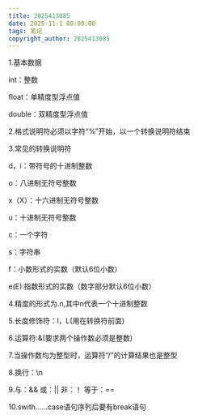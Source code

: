 ```yaml
---
title: 2025413085
date: 2025-11-1 00:00:00
tags: 笔记
copyright_author: 2025413085
---
```



1.基本数据

int：整数

float：单精度型浮点值

double：双精度型浮点值

2.格式说明符必须以字符“%”开始，以一个转换说明符结束

3.常见的转换说明符

d，i：带符号的十进制整数

o：八进制无符号整数

x（X）：十六进制无符号整数

u：十进制无符号整数

c：一个字符

s：字符串

f：小数形式的实数（默认6位小数）

e(E):指数形式的实数（数字部分默认6位小数）

4.精度的形式为.n,其中n代表一个十进制整数

5.长度修饰符：l，L(用在转换符前面)

6.运算符:&(要求两个操作数必须是整数)

7.当操作数均为整型时，运算符“/”的计算结果也是整型

8.换行：\n

9.与：&&      或：||       非：！          等于：==

10.swith......case语句序列后要有break语句

